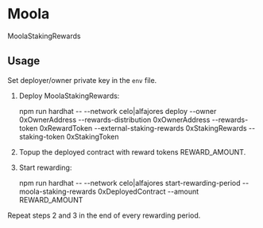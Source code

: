 # Moola

MoolaStakingRewards

## Usage

Set deployer/owner private key in the `env` file.

1. Deploy MoolaStakingRewards:

    npm run hardhat -- --network celo|alfajores deploy --owner 0xOwnerAddress --rewards-distribution 0xOwnerAddress --rewards-token 0xRewardToken --external-staking-rewards 0xStakingRewards --staking-token 0xStakingToken

2. Topup the deployed contract with reward tokens REWARD_AMOUNT.
3. Start rewarding:

    npm run hardhat -- --network celo|alfajores start-rewarding-period --moola-staking-rewards 0xDeployedContract --amount REWARD_AMOUNT

Repeat steps 2 and 3 in the end of every rewarding period.
